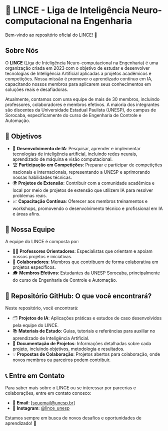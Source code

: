 # 🧠 LINCE - Liga de Inteligência Neuro-computacional na Engenharia

Bem-vindo ao repositório oficial do LINCE! 🎉

## Sobre Nós

O **LINCE** (Liga de Inteligência Neuro-computacional na Engenharia) é uma organização criada em 2023 com o objetivo de estudar e desenvolver tecnologias de Inteligência Artificial aplicadas a projetos acadêmicos e competições. Nossa missão é promover o aprendizado contínuo em IA, capacitando nossos membros para aplicarem seus conhecimentos em soluções reais e desafiadoras.

Atualmente, contamos com uma equipe de mais de 30 membros, incluindo professores, colaboradores e membros efetivos. A maioria dos integrantes são discentes da Universidade Estadual Paulista (UNESP), do campus de Sorocaba, especificamente do curso de Engenharia de Controle e Automação.

## 🎯 Objetivos

- 🚀 **Desenvolvimento de IA**: Pesquisar, aprender e implementar tecnologias de inteligência artificial, incluindo redes neurais, aprendizado de máquina e visão computacional.
- 🏆 **Participação em Competições**: Preparar e participar de competições nacionais e internacionais, representando a UNESP e aprimorando nossas habilidades técnicas.
- 🌍 **Projetos de Extensão**: Contribuir com a comunidade acadêmica e local por meio de projetos de extensão que utilizem IA para resolver problemas reais.
- 📈 **Capacitação Contínua**: Oferecer aos membros treinamentos e workshops, promovendo o desenvolvimento técnico e profissional em IA e áreas afins.

## 👥 Nossa Equipe

A equipe do LINCE é composta por:

- 👨‍🏫 **Professores Orientadores**: Especialistas que orientam e apoiam nossos projetos e iniciativas.
- 🤝 **Colaboradores**: Membros que contribuem de forma colaborativa em projetos específicos.
- 🎓 **Membros Efetivos**: Estudantes da UNESP Sorocaba, principalmente do curso de Engenharia de Controle e Automação.

## 📂 Repositório GitHub: O que você encontrará?

Neste repositório, você encontrará:

- 🗂️ **Projetos de IA**: Aplicações práticas e estudos de caso desenvolvidos pela equipe do LINCE.
- 📚 **Materiais de Estudo**: Guias, tutoriais e referências para auxiliar no aprendizado de Inteligência Artificial.
- 📝 **Documentação de Projetos**: Informações detalhadas sobre cada projeto, incluindo objetivos, metodologia e resultados.
- 💡 **Propostas de Colaboração**: Projetos abertos para colaboração, onde novos membros ou parceiros podem contribuir.

## 📞 Entre em Contato

Para saber mais sobre o LINCE ou se interessar por parcerias e colaborações, entre em contato conosco:

- 📧 **Email**: [seuemail@unesp.br]
- 📸 **Instagram**: [@lince_unesp](https://instagram.com/lince_unesp)

Estamos sempre em busca de novos desafios e oportunidades de aprendizado! 🌱
